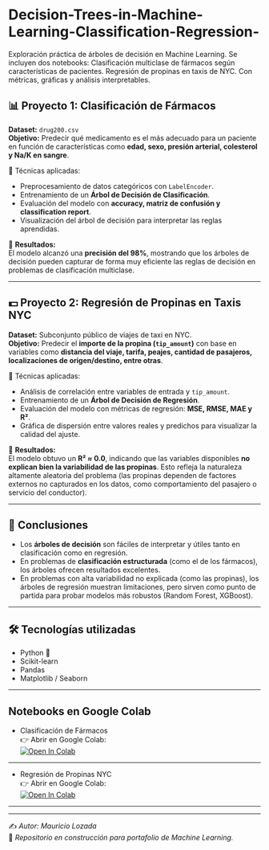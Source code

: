 # Decision-Trees-in-Machine-Learning-Classification-Regression-
Exploración práctica de árboles de decisión en Machine Learning. Se incluyen dos notebooks:  Clasificación multiclase de fármacos según características de pacientes.  Regresión de propinas en taxis de NYC. Con métricas, gráficas y análisis interpretables.

## 📊 Proyecto 1: Clasificación de Fármacos  

**Dataset:** `drug200.csv`  
**Objetivo:** Predecir qué medicamento es el más adecuado para un paciente en función de características como **edad, sexo, presión arterial, colesterol y Na/K en sangre**.  

🔹 Técnicas aplicadas:  
- Preprocesamiento de datos categóricos con `LabelEncoder`.  
- Entrenamiento de un **Árbol de Decisión de Clasificación**.  
- Evaluación del modelo con **accuracy, matriz de confusión y classification report**.  
- Visualización del árbol de decisión para interpretar las reglas aprendidas.  

📌 **Resultados:**  
El modelo alcanzó una **precisión del 98%**, mostrando que los árboles de decisión pueden capturar de forma muy eficiente las reglas de decisión en problemas de clasificación multiclase.  

---

## 💵 Proyecto 2: Regresión de Propinas en Taxis NYC  

**Dataset:** Subconjunto público de viajes de taxi en NYC.  
**Objetivo:** Predecir el **importe de la propina (`tip_amount`)** con base en variables como **distancia del viaje, tarifa, peajes, cantidad de pasajeros, localizaciones de origen/destino, entre otras**.  

🔹 Técnicas aplicadas:  
- Análisis de correlación entre variables de entrada y `tip_amount`.  
- Entrenamiento de un **Árbol de Decisión de Regresión**.  
- Evaluación del modelo con métricas de regresión: **MSE, RMSE, MAE y R²**.  
- Gráfica de dispersión entre valores reales y predichos para visualizar la calidad del ajuste.  

📌 **Resultados:**  
El modelo obtuvo un **R² ≈ 0.0**, indicando que las variables disponibles **no explican bien la variabilidad de las propinas**. Esto refleja la naturaleza altamente aleatoria del problema (las propinas dependen de factores externos no capturados en los datos, como comportamiento del pasajero o servicio del conductor).  

---

## 🚀 Conclusiones  

- Los **árboles de decisión** son fáciles de interpretar y útiles tanto en clasificación como en regresión.  
- En problemas de **clasificación estructurada** (como el de los fármacos), los árboles ofrecen resultados excelentes.  
- En problemas con alta variabilidad no explicada (como las propinas), los árboles de regresión muestran limitaciones, pero sirven como punto de partida para probar modelos más robustos (Random Forest, XGBoost).  

---

## 🛠️ Tecnologías utilizadas  

- Python 🐍  
- Scikit-learn  
- Pandas  
- Matplotlib / Seaborn  

---
## Notebooks en Google Colab

- Clasificación de Fármacos  
  👉 Abrir en Google Colab:  
[![Open In Colab](https://colab.research.google.com/assets/colab-badge.svg)](https://colab.research.google.com/github/mau-lozada/Decision-Trees-in-Machine-Learning-Classification-Regression-/blob/main/Decision_drugTree_.ipynb)

---
- Regresión de Propinas NYC  
 👉 Abrir en Google Colab:  
[![Open In Colab](https://colab.research.google.com/assets/colab-badge.svg)](https://colab.research.google.com/github/mau-lozada/Decision-Trees-in-Machine-Learning-Classification-Regression-/blob/main/Decision_taxiTree_.ipynb)

---


---


✍️ *Autor: Mauricio Lozada*  
📌 *Repositorio en construcción para portafolio de Machine Learning.*
